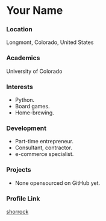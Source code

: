 # Your Name

### Location

Longmont, Colorado, United States

### Academics

University of Colorado

### Interests

- Python.
- Board games.
- Home-brewing.

### Development

- Part-time entrepreneur.
- Consultant, contractor.
- e-commerce specialist.

### Projects

- None opensourced on GitHub yet.

### Profile Link

[shorrock](https://github.com/shorrock)